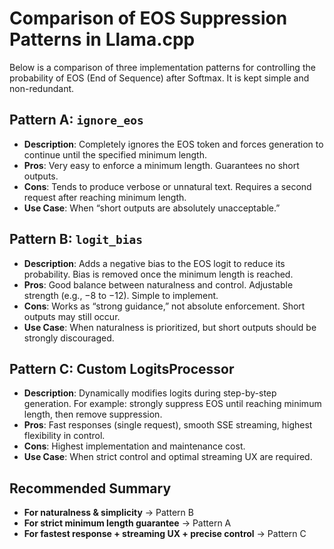 # Comparison of EOS Suppression Patterns in Llama.cpp

Below is a comparison of three implementation patterns for controlling the probability of EOS (End of Sequence) after Softmax. It is kept simple and non-redundant.

## Pattern A: `ignore_eos`

* **Description**: Completely ignores the EOS token and forces generation to continue until the specified minimum length.
* **Pros**: Very easy to enforce a minimum length. Guarantees no short outputs.
* **Cons**: Tends to produce verbose or unnatural text. Requires a second request after reaching minimum length.
* **Use Case**: When “short outputs are absolutely unacceptable.”

## Pattern B: `logit_bias`

* **Description**: Adds a negative bias to the EOS logit to reduce its probability. Bias is removed once the minimum length is reached.
* **Pros**: Good balance between naturalness and control. Adjustable strength (e.g., −8 to −12). Simple to implement.
* **Cons**: Works as “strong guidance,” not absolute enforcement. Short outputs may still occur.
* **Use Case**: When naturalness is prioritized, but short outputs should be strongly discouraged.

## Pattern C: Custom LogitsProcessor

* **Description**: Dynamically modifies logits during step-by-step generation. For example: strongly suppress EOS until reaching minimum length, then remove suppression.
* **Pros**: Fast responses (single request), smooth SSE streaming, highest flexibility in control.
* **Cons**: Highest implementation and maintenance cost.
* **Use Case**: When strict control and optimal streaming UX are required.

## Recommended Summary

* **For naturalness & simplicity** → Pattern B
* **For strict minimum length guarantee** → Pattern A
* **For fastest response + streaming UX + precise control** → Pattern C
